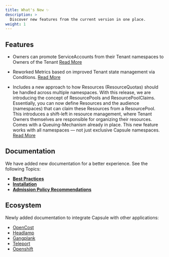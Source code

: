 ```yaml
---
title: What's New ✨
description: >
  Discover new features from the current version in one place.
weight: 1
---
```


## Features

* Owners can promote ServiceAccounts from their Tenant namespaces to Owners of the Tenant [Read More](/docs/tenants/permissions/#serviceaccount-promotion)

* Reworked Metrics based on improved Tenant state management via Conditions. [Read More](/docs/operating/monitoring/#metrics-1)

* Includes a new approach to how Resources (ResourceQuotas) should be handled across multiple namespaces. With this release, we are introducing the concept of ResourcePools and ResourcePoolClaims. Essentially, you can now define Resources and the audience (namespaces) that can claim these Resources from a ResourcePool. This introduces a shift-left in resource management, where Tenant Owners themselves are responsible for organizing their resources. Comes with a Queuing-Mechanism already in place. This new feature works with all namespaces — not just exclusive Capsule namespaces. [Read More](/docs/resourcepools/)

## Documentation

We have added new documentation for a better experience. See the following Topics:

* **[Best Practices](/docs/operating/best-practices/)**
* **[Installation](/docs/operating/setup/installation/)**
* **[Admission Policy Recommendations](/docs/operating/setup/admission-policies/)**

## Ecosystem

Newly added documentation to integrate Capsule with other applications:

* [OpenCost](/ecosystem/integrations/opencost/)
* [Headlamp](/ecosystem/integrations/headlamp/)
* [Gangplank](/ecosystem/integrations/gangplank/)
* [Teleport](/ecosystem/integrations/teleport/)
* [Openshift](/docs/operating/setup/openshift/)
